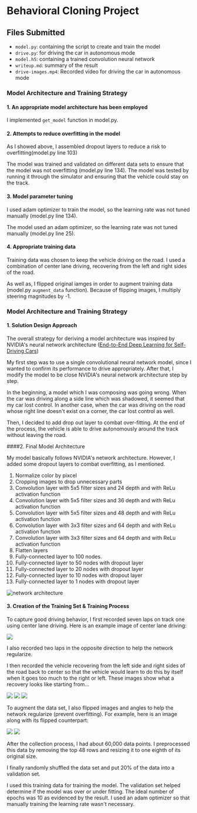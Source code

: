 # Behavioral Cloning Project

## Files Submitted

* `model.py`: containing the script to create and train the model
* `drive.py`: for driving the car in autonomous mode
* `model.h5`: containing a trained convolution neural network
* `writeup.md`: summary of the result
* `drive-images.mp4`: Recorded video for driving the car in autonomous mode


### Model Architecture and Training Strategy

#### 1. An appropriate model architecture has been employed

I implemented `get_model` function in model.py.

#### 2. Attempts to reduce overfitting in the model

As I showed above, I assembled dropout layers to reduce a risk to overfitting(model.py line 103)

The model was trained and validated on different data sets to ensure that the model was not overfitting (model.py line 134).
The model was tested by running it through the simulator and ensuring that the vehicle could stay on the track.

#### 3. Model parameter tuning

I used adam optimizer to train the model, so the learning rate was not tuned manually (model.py line 134).

The model used an adam optimizer, so the learning rate was not tuned manually (model.py line 25).

#### 4. Appropriate training data

Training data was chosen to keep the vehicle driving on the road. I used a combination of center lane driving, recovering from the left and right sides of the road.

As well as, I flipped original iamges in order to augment training data (model.py `augment_data` function). Because of flipping images, I multiply steering magnitudes by -1.

### Model Architecture and Training Strategy

#### 1. Solution Design Approach

The overall strategy for deriving a model architecture was inspired by NVIDIA's neural network architecture ([End\-to\-End Deep Learning for Self\-Driving Cars](https://devblogs.nvidia.com/parallelforall/deep-learning-self-driving-cars/))

My first step was to use a single convolutional neural network model, since I wanted to confirm its performance to drive appropriately.
After that, I modify the model to be close NVIDIA's neural network architecture step by step.

In the beginning, a model which I was composing was going wrong.
When the car was driving along a side line which was shadowed, it seemed that my car lost control.
In another case, when the car was driving on the road whose right line doesn't exist on a corner, the car lost control as well.

Then, I decided to add drop out layer to combat over-fitting.
At the end of the process, the vehicle is able to drive autonomously around the track without leaving the road.

####2. Final Model Architecture

My model basically follows NVIDIA's network architecture.
However, I added some dropout layers to combat overfitting, as I mentioned.

1. Normalize color by pixcel
2. Cropping images to drop unnecessary parts
3. Convolution layer with 5x5 filter sizes and 24 depth and with ReLu activation function
4. Convolution layer with 5x5 filter sizes and 36 depth and with ReLu activation function
5. Convolution layer with 5x5 filter sizes and 48 depth and with ReLu activation function
6. Convolution layer with 3x3 filter sizes and 64 depth and with ReLu activation function
7. Convolution layer with 3x3 filter sizes and 64 depth and with ReLu activation function
8. Flatten layers
9. Fully-connected layer to 100 nodes.
10. Fully-connected layer to 50 nodes with dropout layer
11. Fully-connected layer to 20 nodes with dropout layer
12. Fully-connected layer to 10 nodes with dropout layer
13. Fully-connected layer to 1 nodes with dropout layer

![network architecture](./images/model.png)

#### 3. Creation of the Training Set & Training Process

To capture good driving behavior, I first recorded seven laps on track one using center lane driving. Here is an example image of center lane driving:

![](./images/center_lane_driving.jpg)

I also recorded two laps in the opposite direction to help the network regularize.

I then recorded the vehicle recovering from the left side and right sides of the road back to center so that the vehicle would learn to do this by itself when it goes too much to the right or left. These images show what a recovery looks like starting from...

![](./images/recovery_1.jpg)
![](./images/recovery_2.jpg)
![](./images/recovery_3.jpg)

To augment the data set, I also flipped images and angles to help the network regularize (prevent overfitting). For example, here is an image along with its flipped counterpart:

![](./images/flipped.jpg)
![](./images/unflipped.jpg)

After the collection process, I had about 60,000 data points. I preprocessed this data by removing the top 48 rows and resizing it to one eighth of its original size.

I finally randomly shuffled the data set and put 20% of the data into a validation set.

I used this training data for training the model. The validation set helped determine if the model was over or under fitting. The ideal number of epochs was 10 as evidenced by the result. I used an adam optimizer so that manually training the learning rate wasn't necessary.
